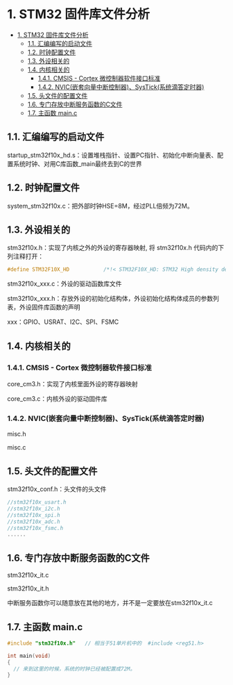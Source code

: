 # 1. STM32 固件库文件分析

- [1. STM32 固件库文件分析](#1-stm32-固件库文件分析)
  - [1.1. 汇编编写的启动文件](#11-汇编编写的启动文件)
  - [1.2. 时钟配置文件](#12-时钟配置文件)
  - [1.3. 外设相关的](#13-外设相关的)
  - [1.4. 内核相关的](#14-内核相关的)
    - [1.4.1. CMSIS - Cortex 微控制器软件接口标准](#141-cmsis---cortex-微控制器软件接口标准)
    - [1.4.2. NVIC(嵌套向量中断控制器)、SysTick(系统滴答定时器)](#142-nvic嵌套向量中断控制器systick系统滴答定时器)
  - [1.5. 头文件的配置文件](#15-头文件的配置文件)
  - [1.6. 专门存放中断服务函数的C文件](#16-专门存放中断服务函数的c文件)
  - [1.7. 主函数 main.c](#17-主函数-mainc)

## 1.1. 汇编编写的启动文件

startup_stm32f10x_hd.s：设置堆栈指针、设置PC指针、初始化中断向量表、配置系统时钟、对用C库函数_main最终去到C的世界

## 1.2. 时钟配置文件

system_stm32f10x.c：把外部时钟HSE=8M，经过PLL倍频为72M。

## 1.3. 外设相关的

stm32f10x.h：实现了内核之外的外设的寄存器映射, 将 stm32f10x.h 代码内的下列注释打开：

```c
#define STM32F10X_HD           /*!< STM32F10X_HD: STM32 High density devices */
```

stm32f10x_xxx.c：外设的驱动函数库文件

stm32f10x_xxx.h：存放外设的初始化结构体，外设初始化结构体成员的参数列表，外设固件库函数的声明

xxx：GPIO、USRAT、I2C、SPI、FSMC

## 1.4. 内核相关的

### 1.4.1. CMSIS - Cortex 微控制器软件接口标准

core_cm3.h：实现了内核里面外设的寄存器映射

core_cm3.c：内核外设的驱动固件库

### 1.4.2. NVIC(嵌套向量中断控制器)、SysTick(系统滴答定时器)

misc.h

misc.c

## 1.5. 头文件的配置文件

stm32f10x_conf.h：头文件的头文件

```c
//stm32f10x_usart.h
//stm32f10x_i2c.h
//stm32f10x_spi.h
//stm32f10x_adc.h
//stm32f10x_fsmc.h
......
```

## 1.6. 专门存放中断服务函数的C文件

stm32f10x_it.c

stm32f10x_it.h

中断服务函数你可以随意放在其他的地方，并不是一定要放在stm32f10x_it.c

## 1.7. 主函数 main.c

```c
#include "stm32f10x.h"   // 相当于51单片机中的  #include <reg51.h>

int main(void)
{
  // 来到这里的时候，系统的时钟已经被配置成72M。
}
```
